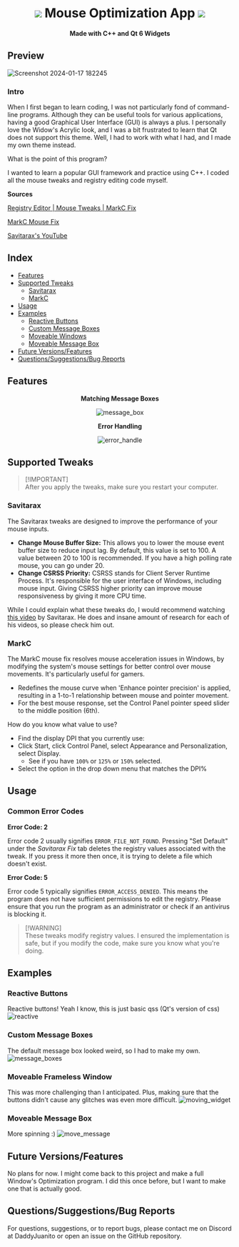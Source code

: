 <div align="center">

 <h1><a href="https://cplusplus.com/"><img src="https://img.shields.io/badge/C++-00599C.svg?style=for-the-badge&logo=C++&logoColor=white"></a> Mouse Optimization App <a href="https://www.qt.io/product/qt6"><img src="https://img.shields.io/badge/Qt-41CD52.svg?style=for-the-badge&logo=Qt&logoColor=white"></a></h1>
 <h4>Made with C++ and Qt 6 Widgets</h4>
</div>

## Preview

![Screenshot 2024-01-17 182245](https://github.com/johnklucinec/MouseFixProgram/assets/72411904/095d464e-2410-4379-bf49-fe321193f224)

### Intro

When I first began to learn coding, I was not particularly fond of command-line programs. Although they can be useful tools for various applications, having a good Graphical User Interface (GUI) is always a plus. I personally love the Widow's Acrylic look, and I was a bit frustrated to learn that Qt does not support this theme. Well, I had to work with what I had, and I made my own theme instead. 

What is the point of this program? 

I wanted to learn a popular GUI framework and practice using C++. I coded all the mouse tweaks and registry editing code myself.

**Sources**

[Registry Editor | Mouse Tweaks | MarkC Fix](https://github.com/johnklucinec/MouseFixApp)

[MarkC Mouse Fix](http://donewmouseaccel.blogspot.com/2010/03/markc-windows-7-mouse-acceleration-fix.html)

[Savitarax's YouTube](https://www.youtube.com/channel/UCp-bDh-KT2b3Xb8WViYoHMQ)
## Index

- [Features](#features)
- [Supported Tweaks](#supported-tweaks)
  - [Savitarax](#savitarax)
  - [MarkC](#markc)
- [Usage](#usage)
- [Examples](#examples)
  - [Reactive Buttons](#reactive-buttons)
  - [Custom Message Boxes](#custom-message-boxes)
  - [Moveable Windows](#moveable-frameless-window)
  - [Moveable Message Box](#moveable-message-box)
- [Future Versions/Features](#future-versionsfeatures)
- [Questions/Suggestions/Bug Reports](#questionssuggestionsbug-reports)

## Features
<div align="center">

**Matching Message Boxes**

  ![message_box](https://github.com/johnklucinec/MouseFixProgram/assets/72411904/d6653a33-adee-4563-b099-dad1a09c6c05)
  
**Error Handling**

  ![error_handle](https://github.com/johnklucinec/MouseFixProgram/assets/72411904/89c6514c-aaec-4c25-96b3-5573882df2b6)

</div>

## Supported Tweaks


>[!IMPORTANT]\
> After you apply the tweaks, make sure you restart your computer.

### Savitarax
The Savitarax tweaks are designed to improve the performance of your mouse inputs.

  * **Change Mouse Buffer Size:** This allows you to lower the mouse event buffer size to reduce input lag. By default, this value is set to 100. A value between 20 to 100 is recommended. If you have a high polling rate mouse, you can go under 20.
  * **Change CSRSS Priority:** CSRSS stands for Client Server Runtime Process. It's responsible for the user interface of Windows, including mouse input. Giving CSRSS higher priority can improve mouse responsiveness by giving it more CPU time.

  While I could explain what these tweaks do, I would recommend watching [this video](https://www.youtube.com/watch?v=kVHiSsZhR_c&t=47s) by Savitarax. He does and insane amount of research for each of his videos, so please check him out. 

### MarkC

The MarkC mouse fix resolves mouse acceleration issues in Windows, by modifying the system's mouse settings for better control over mouse movements. It's particularly useful for gamers.

* Redefines the mouse curve when 'Enhance pointer precision' is applied, resulting in a 1-to-1 relationship between mouse and pointer movement.
* For the best mouse response, set the Control Panel pointer speed slider to the middle position (6th).

How do you know what value to use?
  * Find the display DPI that you currently use: 
  * Click Start, click Control Panel, select Appearance and Personalization, select Display.
    * See if you have ``100%`` or ``125%`` or ``150%`` selected. 
  * Select the option in the drop down menu that matches the DPI%


## Usage

### Common Error Codes

**Error Code: 2**

Error code 2 usually signifies ``ERROR_FILE_NOT_FOUND``. Pressing "Set Default" under the *Savitarax Fix* tab deletes the registry values associated with the tweak. If you press it more then once, it is trying to delete a file which doesn't exist.

**Error Code: 5**

Error code 5 typically signifies ``ERROR_ACCESS_DENIED``. This means the program does not have sufficient permissions to edit the registry. Please ensure that you run the program as an administrator or check if an antivirus is blocking it.

> [!WARNING]\
> These tweaks modify registry values. I ensured the implementation is safe, but if you modify the code, make sure you know what you're doing.

## Examples

### Reactive Buttons
Reactive buttons! Yeah I know, this is just basic qss (Qt's version of css)
![reactive](https://github.com/johnklucinec/MouseFixProgram/assets/72411904/3982aac3-85b6-447f-878a-23736480a5ef)

### Custom Message Boxes
The default message box looked weird, so I had to make my own. 
![message_boxes](https://github.com/johnklucinec/MouseFixProgram/assets/72411904/94f8cfc4-e178-406e-8a93-8b59f50dd09d)

### Moveable Frameless Window
This was more challenging than I anticipated. Plus, making sure that the buttons didn't cause any glitches was even more difficult.
![moving_widget](https://github.com/johnklucinec/MouseFixProgram/assets/72411904/241169dc-25d8-4b64-9b36-7b0609115452)

### Moveable Message Box
More spinning :)
![move_message](https://github.com/johnklucinec/MouseFixProgram/assets/72411904/30ff8ab1-8376-4814-83a2-d92ffeacd67f)

## Future Versions/Features
No plans for now. I might come back to this project and make a full Window's Optimization program. I did this once before, but I want to make one that is actually good. 

## Questions/Suggestions/Bug Reports
For questions, suggestions, or to report bugs, please contact me on Discord at DaddyJuanito or open an issue on the GitHub repository.

